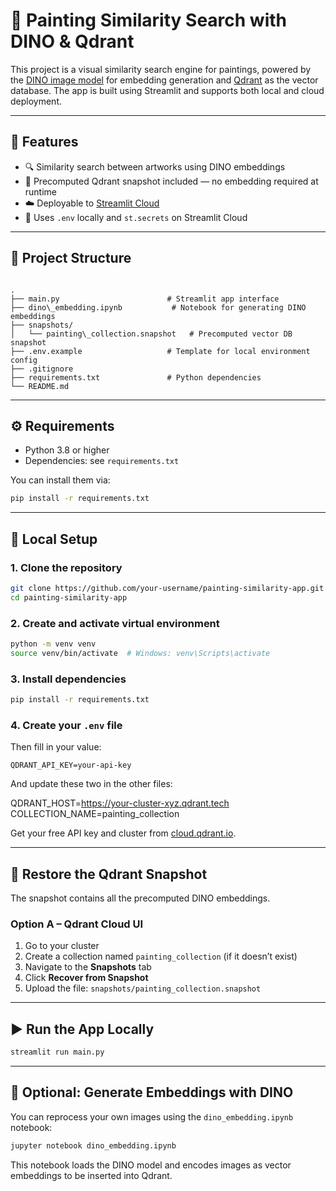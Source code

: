 # 🎨 Painting Similarity Search with DINO & Qdrant

This project is a visual similarity search engine for paintings, powered by the [DINO image model](https://ai.facebook.com/blog/dino-self-supervised-learning/) for embedding generation and [Qdrant](https://qdrant.tech) as the vector database. The app is built using Streamlit and supports both local and cloud deployment.

---

## 🚀 Features

- 🔍 Similarity search between artworks using DINO embeddings
- 🧠 Precomputed Qdrant snapshot included — no embedding required at runtime
- ☁️ Deployable to [Streamlit Cloud](https://streamlit.io/cloud)
- 🔐 Uses `.env` locally and `st.secrets` on Streamlit Cloud

---

## 📁 Project Structure

```

.
├── main.py                        # Streamlit app interface
├── dino\_embedding.ipynb           # Notebook for generating DINO embeddings
├── snapshots/
│   └── painting\_collection.snapshot   # Precomputed vector DB snapshot
├── .env.example                   # Template for local environment config
├── .gitignore
├── requirements.txt               # Python dependencies
└── README.md

````

---

## ⚙️ Requirements

- Python 3.8 or higher
- Dependencies: see `requirements.txt`

You can install them via:

```bash
pip install -r requirements.txt
````

---

## 🧪 Local Setup

### 1. Clone the repository

```bash
git clone https://github.com/your-username/painting-similarity-app.git
cd painting-similarity-app
```

### 2. Create and activate virtual environment

```bash
python -m venv venv
source venv/bin/activate  # Windows: venv\Scripts\activate
```

### 3. Install dependencies

```bash
pip install -r requirements.txt
```

### 4. Create your `.env` file

Then fill in your value:

```env
QDRANT_API_KEY=your-api-key
```

And update these two in the other files:

QDRANT_HOST=https://your-cluster-xyz.qdrant.tech
COLLECTION_NAME=painting_collection

Get your free API key and cluster from [cloud.qdrant.io](https://cloud.qdrant.io).

---

## 💾 Restore the Qdrant Snapshot

The snapshot contains all the precomputed DINO embeddings.

### Option A – Qdrant Cloud UI

1. Go to your cluster
2. Create a collection named `painting_collection` (if it doesn’t exist)
3. Navigate to the **Snapshots** tab
4. Click **Recover from Snapshot**
5. Upload the file: `snapshots/painting_collection.snapshot`

---

## ▶️ Run the App Locally

```bash
streamlit run main.py
```

---

## 📓 Optional: Generate Embeddings with DINO

You can reprocess your own images using the `dino_embedding.ipynb` notebook:

```bash
jupyter notebook dino_embedding.ipynb
```

This notebook loads the DINO model and encodes images as vector embeddings to be inserted into Qdrant.


